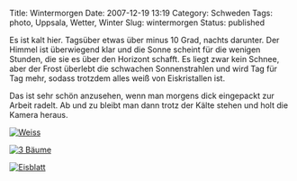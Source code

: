 Title: Wintermorgen
Date: 2007-12-19 13:19
Category: Schweden
Tags: photo, Uppsala, Wetter, Winter
Slug: wintermorgen
Status: published

Es ist kalt hier. Tagsüber etwas über minus 10 Grad, nachts darunter.
Der Himmel ist überwiegend klar und die Sonne scheint für die wenigen
Stunden, die sie es über den Horizont schafft. Es liegt zwar kein
Schnee, aber der Frost überlebt die schwachen Sonnenstrahlen und wird
Tag für Tag mehr, sodass trotzdem alles weiß von Eiskristallen ist.

Das ist sehr schön anzusehen, wenn man morgens dick eingepackt zur
Arbeit radelt. Ab und zu bleibt man dann trotz der Kälte stehen und holt
die Kamera heraus. <!--more Ein paar Bilder von gestern &raquo; -->

[![Weiss](/pic/vitatrad_s.jpg "Weiss")](/pic/vitatrad_l.jpg)

[![3
Bäume](/pic/3trad_s.jpg "3 Bäume")](/pic/3trad_l.jpg)

[![Eisblatt](/pic/frysblad_s.jpg "Eisblatt")](/pic/frysblad_l.jpg)

